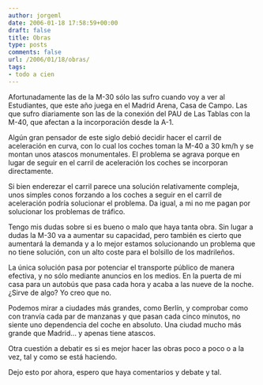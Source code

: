 ```yaml
---
author: jorgeml
date: 2006-01-18 17:58:59+00:00
draft: false
title: Obras
type: posts
comments: false
url: /2006/01/18/obras/
tags:
- todo a cien
---
```


Afortunadamente las de la M-30 sólo las sufro cuando voy a ver al Estudiantes, que este año juega en el Madrid Arena, Casa de Campo. Las que sufro diariamente son las de la conexión del PAU de Las Tablas con la M-40, que afectan a la incorporación desde la A-1.

Algún gran pensador de este siglo debió decidir hacer el carril de aceleración en curva, con lo cual los coches toman la M-40 a 30 km/h y se montan unos atascos monumentales. El problema se agrava porque en lugar de seguir en el carril de aceleración los coches se incorporan directamente.

Si bien enderezar el carril parece una solución relativamente compleja, unos simples conos forzando a los coches a seguir en el carril de aceleración podría solucionar el problema. Da igual, a mi no me pagan por solucionar los problemas de tráfico.

Tengo mis dudas sobre si es bueno o malo que haya tanta obra. Sin lugar a dudas la M-30 va a aumentar su capacidad, pero también es cierto que aumentará la demanda y a lo mejor estamos solucionando un problema que no tiene solución, con un alto coste para el bolsillo de los madrileños.

La única solución pasa por potenciar el transporte público de manera efectiva, y no sólo mediante anuncios en los medios. En la puerta de mi casa para un autobús que pasa cada hora y acaba a las nueve de la noche. ¿Sirve de algo? Yo creo que no.

Podemos mirar a ciudades más grandes, como Berlín, y comprobar como con tranvía cada par de manzanas y que pasan cada cinco minutos, no siente uno dependencia del coche en absoluto. Una ciudad mucho más grande que Madrid... y apenas tiene atascos.

Otra cuestión a debatir es si es mejor hacer las obras poco a poco o a la vez, tal y como se está haciendo.

Dejo esto por ahora, espero que haya comentarios y debate y tal.
